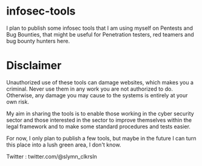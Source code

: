 # infosec-tools
I plan to publish some infosec tools that I am using myself on Pentests and Bug Bounties, that might be useful for Penetration testers, red teamers and bug bounty hunters here.


# Disclaimer
Unauthorized use of these tools can damage websites, which makes you a criminal.
Never use them in any work you are not authorized to do.
Otherwise, any damage you may cause to the systems is entirely at your own risk.

My aim in sharing the tools is to enable those working in the cyber security sector and those interested in the sector to improve themselves within the legal framework and to make some standard procedures and tests easier.

For now, I only plan to publish a few tools, but maybe in the future I can turn this place into a lush green area, I don't know.

Twitter : twitter.com/@slymn_clkrsln
